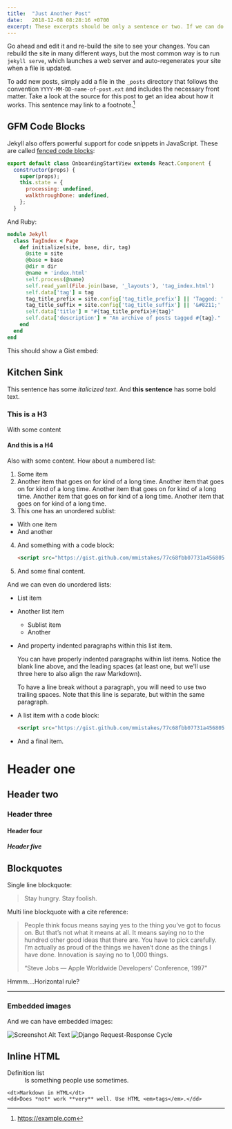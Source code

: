 ```yaml
---
title:  "Just Another Post"
date:   2018-12-08 08:28:16 +0700
excerpt: These excerpts should be only a sentence or two. If we can do that, we don't need a "read more" link.
---
```

Go ahead and edit it and re-build the site to see your changes. You can rebuild the site in many different ways, but the most common way is to run `jekyll serve`, which launches a web server and auto-regenerates your site when a file is updated.

To add new posts, simply add a file in the `_posts` directory that follows the convention `YYYY-MM-DD-name-of-post.ext` and includes the necessary front matter. Take a look at the source for this post to get an idea about how it works. This sentence may link to a footnote.[^1]

## GFM Code Blocks

Jekyll also offers powerful support for code snippets in JavaScript. These are
called [fenced code blocks](https://help.github.com/articles/creating-and-highlighting-code-blocks/):

```javascript
export default class OnboardingStartView extends React.Component {
  constructor(props) {
    super(props);
    this.state = {
      processing: undefined,
      walkthroughDone: undefined,
    };
  }

```

And Ruby:
```ruby
module Jekyll
  class TagIndex < Page
    def initialize(site, base, dir, tag)
      @site = site
      @base = base
      @dir = dir
      @name = 'index.html'
      self.process(@name)
      self.read_yaml(File.join(base, '_layouts'), 'tag_index.html')
      self.data['tag'] = tag
      tag_title_prefix = site.config['tag_title_prefix'] || 'Tagged: '
      tag_title_suffix = site.config['tag_title_suffix'] || '&#8211;'
      self.data['title'] = "#{tag_title_prefix}#{tag}"
      self.data['description'] = "An archive of posts tagged #{tag}."
    end
  end
end
```

This should show a Gist embed:
<script src="https://gist.github.com/mmistakes/77c68fbb07731a456805a7b473f47841.js"></script>

## Kitchen Sink

This sentence has some _italicized text_. And **this sentence** has some bold
text.

### This is a H3

With some content

#### And this is a H4

Also with some content. How about a numbered list:

1. Some item
2. Another item that goes on for kind of a long time. Another item that goes on for kind of a long time. Another item that goes on for kind of a long time. Another item that goes on for kind of a long time. Another item that goes on for kind of a long time.
3. This one has an unordered sublist:
  * With one item
  * And another
4. And something with a code block:
    ```html
    <script src="https://gist.github.com/mmistakes/77c68fbb07731a456805a7b473f47841.js"></script>
    ```
4. And some final content.

And we can even do unordered lists:

* List item
* Another list item
  * Sublist item
  * Another
* And property indented paragraphs within this list item.
  
  You can have properly indented paragraphs within list items. Notice the blank line above, and the leading spaces (at least one, but we'll use three here to also align the raw Markdown).

	To have a line break without a paragraph, you will need to use two trailing
  spaces.
  Note that this line is separate, but within the same paragraph.
* A list item with a code block:
    ```html
    <script src="https://gist.github.com/mmistakes/77c68fbb07731a456805a7b473f47841.js"></script>
    ```
* And a final item.

# Header one
## Header two
### Header three
#### Header four
##### Header five

## Blockquotes

Single line blockquote:

> Stay hungry. Stay foolish.

Multi line blockquote with a cite reference:

> People think focus means saying yes to the thing you’ve got to focus on. But that’s not what it means at all. It means saying no to the hundred other good ideas that there are. You have to pick carefully. I’m actually as proud of the things we haven’t done as the things I have done. Innovation is saying no to 1,000 things.
> 
> <q>Steve Jobs — Apple Worldwide Developers' Conference, 1997</q>

Hmmm....Horizontal rule?

---

### Embedded images

And we can have embedded images:

![Screenshot Alt Text](/assets/images/screenshot.png)
![Django Request-Response Cycle](/assets/django_request_response_cycle.png)

## Inline HTML

<dl>
	<dt>Definition list</dt>
	<dd>Is something people use sometimes.</dd>

	<dt>Markdown in HTML</dt>
	<dd>Does *not* work **very** well. Use HTML <em>tags</em>.</dd>
</dl>


[^1]: https://example.com
